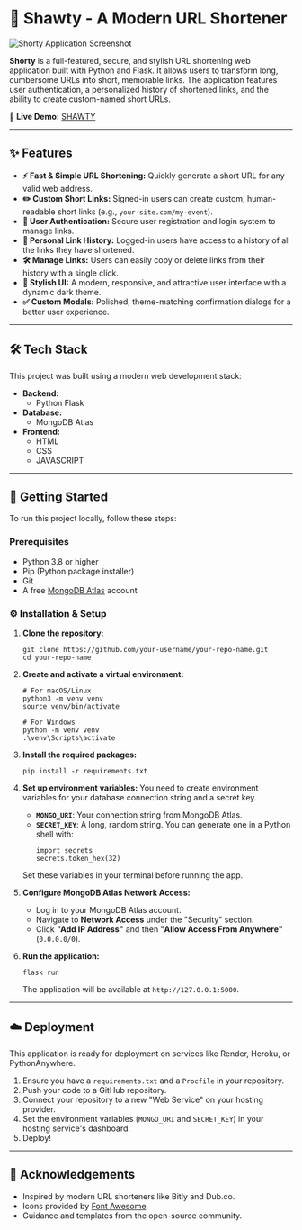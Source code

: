 # 🔗 Shawty - A Modern URL Shortener

![Shorty Application Screenshot](https://user-images.githubusercontent.com/your-username/your-repo/your-screenshot.png) <!-- 📸 Replace with a link to your own screenshot -->

**Shorty** is a full-featured, secure, and stylish URL shortening web application built with Python and Flask. It allows users to transform long, cumbersome URLs into short, memorable links. The application features user authentication, a personalized history of shortened links, and the ability to create custom-named short URLs.

**🚀 Live Demo:** [SHAWTY](https://shawtyurl.onrender.com) <!-- 🔗 Replace with your live deployment URL -->

---

## ✨ Features

-   **⚡ Fast & Simple URL Shortening:** Quickly generate a short URL for any valid web address.
-   **✏️ Custom Short Links:** Signed-in users can create custom, human-readable short links (e.g., `your-site.com/my-event`).
-   **🔐 User Authentication:** Secure user registration and login system to manage links.
-   **📜 Personal Link History:** Logged-in users have access to a history of all the links they have shortened.
-   **🛠️ Manage Links:** Users can easily copy or delete links from their history with a single click.
-   **🎨 Stylish UI:** A modern, responsive, and attractive user interface with a dynamic dark theme.
-   **✅ Custom Modals:** Polished, theme-matching confirmation dialogs for a better user experience.

---

## 🛠️ Tech Stack

This project was built using a modern web development stack:

-   **Backend:**
    -  Python Flask
-   **Database:**
    -  MongoDB Atlas
-   **Frontend:**
    -  HTML
    -  CSS
    -  JAVASCRIPT

---

## 🚀 Getting Started

To run this project locally, follow these steps:

### Prerequisites

-   Python 3.8 or higher
-   Pip (Python package installer)
-   Git
-   A free [MongoDB Atlas](https://www.mongodb.com/cloud/atlas) account

### ⚙️ Installation & Setup

1.  **Clone the repository:**
    ```
    git clone https://github.com/your-username/your-repo-name.git
    cd your-repo-name
    ```

2.  **Create and activate a virtual environment:**
    ```
    # For macOS/Linux
    python3 -m venv venv
    source venv/bin/activate

    # For Windows
    python -m venv venv
    .\venv\Scripts\activate
    ```

3.  **Install the required packages:**
    ```
    pip install -r requirements.txt
    ```

4.  **Set up environment variables:**
    You need to create environment variables for your database connection string and a secret key.
    
    *   **`MONGO_URI`**: Your connection string from MongoDB Atlas.
    *   **`SECRET_KEY`**: A long, random string. You can generate one in a Python shell with:
        ```
        import secrets
        secrets.token_hex(32)
        ```
    
    Set these variables in your terminal before running the app.

5.  **Configure MongoDB Atlas Network Access:**
    -   Log in to your MongoDB Atlas account.
    -   Navigate to **Network Access** under the "Security" section.
    -   Click **"Add IP Address"** and then **"Allow Access From Anywhere"** (`0.0.0.0/0`).

6.  **Run the application:**
    ```
    flask run
    ```
    The application will be available at `http://127.0.0.1:5000`.

---

## ☁️ Deployment

This application is ready for deployment on services like Render, Heroku, or PythonAnywhere.

1.  Ensure you have a `requirements.txt` and a `Procfile` in your repository.
2.  Push your code to a GitHub repository.
3.  Connect your repository to a new "Web Service" on your hosting provider.
4.  Set the environment variables (`MONGO_URI` and `SECRET_KEY`) in your hosting service's dashboard.
5.  Deploy!

---

## 🙏 Acknowledgements

-   Inspired by modern URL shorteners like Bitly and Dub.co.
-   Icons provided by [Font Awesome](https://fontawesome.com/).
-   Guidance and templates from the open-source community.
